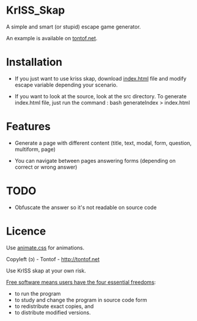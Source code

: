 KrISS_Skap
==========
A simple and smart (or stupid) escape game generator.

An example is available on [tontof.net](http://tontof.net/skap).

Installation
============
* If you just want to use kriss skap, download [index.html](https://raw.github.com/tontof/kriss_skap/master/index.html) file and modify escape variable depending your scenario.

* If you want to look at the source, look at the src directory.
To generate index.html file, just run the command :
bash generateIndex > index.html

Features
========
* Generate a page with different content (title, text, modal, form, question, multiform, page)

* You can navigate between pages answering forms (depending on correct or wrong answer)

TODO
====
* Obfuscate the answer so it's not readable on source code

Licence
=======
Use [animate.css](https://animate.style/) for animations.

Copyleft (ɔ) - Tontof - http://tontof.net

Use KrISS skap at your own risk.

[Free software means users have the four essential freedoms](http://www.gnu.org/philosophy/philosophy.html):
* to run the program
* to study and change the program in source code form
* to redistribute exact copies, and
* to distribute modified versions.
